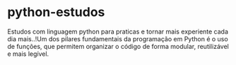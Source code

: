 # python-estudos
Estudos com linguagem python para praticas e tornar mais experiente cada dia mais..!Um dos pilares fundamentais da programação em Python é o uso de funções, que permitem organizar o código de forma modular, reutilizável e mais legível.

